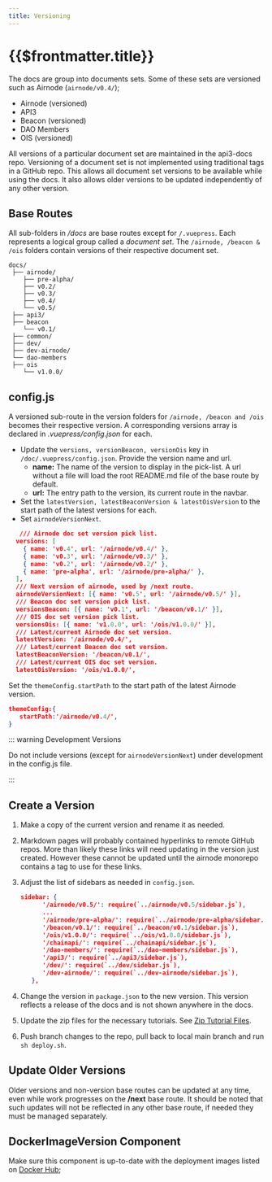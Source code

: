 ```yaml
---
title: Versioning
---
```


# {{$frontmatter.title}}

<TocHeader />
<TOC class="table-of-contents" :include-level="[2,3]" />

The docs are group into documents sets. Some of these sets are versioned such as
Airnode (`airnode/v0.4/`);

- Airnode (versioned)
- API3
- Beacon (versioned)
- DAO Members
- OIS (versioned)

All versions of a particular document set are maintained in the api3-docs repo.
Versioning of a document set is not implemented using traditional tags in a
GitHub repo. This allows all document set versions to be available while using
the docs. It also allows older versions to be updated independently of any other
version.

## Base Routes

All sub-folders in _/docs_ are base routes except for `/.vuepress`. Each
represents a logical group called a _document set_. The
`/airnode, /beacon & /ois` folders contain versions of their respective document
set.

```text
docs/
 ├── airnode/
    ├── pre-alpha/
    ├── v0.2/
    ├── v0.3/
    ├── v0.4/
    └── v0.5/
 ├── api3/
 ├── beacon
    └── v0.1/
 ├── common/
 ├── dev/
 ├── dev-airnode/
 └── dao-members
 ├── ois
    └── v1.0.0/
```

## config.js

A versioned sub-route in the version folders for `/airnode, /beacon and /ois`
becomes their respective version. A corresponding versions array is declared in
_.vuepress/config.json_ for each.

- Update the `versions, versionBeacon, versionOis` key in
  `/doc/.vuepress/config.json`. Provide the version name and url.
  - **name:** The name of the version to display in the pick-list. A url without
    a file will load the root README.md file of the base route by default.
  - **url:** The entry path to the version, its current route in the navbar.
- Set the `latestVersion, latestBeaconVersion & latestOisVersion` to the start
  path of the latest versions for each.
- Set `airnodeVersionNext`.

```json
   /// Airnode doc set version pick list.
  versions: [
    { name: 'v0.4', url: '/airnode/v0.4/' },
    { name: 'v0.3', url: '/airnode/v0.3/' },
    { name: 'v0.2', url: '/airnode/v0.2/' },
    { name: 'pre-alpha', url: '/airnode/pre-alpha/' },
  ],
  /// Next version of airnode, used by /next route.
  airnodeVersionNext: [{ name: 'v0.5', url: '/airnode/v0.5/' }],
  /// Beacon doc set version pick list.
  versionsBeacon: [{ name: 'v0.1', url: '/beacon/v0.1/' }],
  /// OIS doc set version pick list.
  versionsOis: [{ name: 'v1.0.0', url: '/ois/v1.0.0/' }],
  /// Latest/current Airnode doc set version.
  latestVersion: '/airnode/v0.4/',
  /// Latest/current Beacon doc set version.
  latestBeaconVersion: '/beacon/v0.1/',
  /// Latest/current OIS doc set version.
  latestOisVersion: '/ois/v1.0.0/',
```

Set the `themeConfig.startPath` to the start path of the latest Airnode version.

```json
themeConfig:{
   startPath:'/airnode/v0.4/',
}
```

::: warning Development Versions

Do not include versions (except for `airnodeVersionNext`) under development in
the config.js file.

:::

## Create a Version

1. Make a copy of the current version and rename it as needed.

2. Markdown pages will probably contained hyperlinks to remote GitHub repos.
   More than likely these links will need updating in the version just created.
   However these cannot be updated until the airnode monorepo contains a tag to
   use for these links.

3. Adjust the list of sidebars as needed in `config.json`.

   ```json
   sidebar: {
         '/airnode/v0.5/': require(`../airnode/v0.5/sidebar.js`),
         ...
         '/airnode/pre-alpha/': require(`../airnode/pre-alpha/sidebar.js`),
         '/beacon/v0.1/': require(`../beacon/v0.1/sidebar.js`),
         '/ois/v1.0.0/': require(`../ois/v1.0.0/sidebar.js`),
         '/chainapi/': require(`../chainapi/sidebar.js`),
         '/dao-members/': require(`../dao-members/sidebar.js`),
         '/api3/': require(`../api3/sidebar.js`),
         '/dev/': require(`../dev/sidebar.js`),
         '/dev-airnode/': require(`../dev-airnode/sidebar.js`),
      },
   ```

4. Change the version in `package.json` to the new version. This version
   reflects a release of the docs and is not shown anywhere in the docs.

5. Update the zip files for the necessary tutorials. See
   [Zip Tutorial Files](./zip-files.md).

6. Push branch changes to the repo, pull back to local main branch and run
   `sh deploy.sh`.

## Update Older Versions

Older versions and non-version base routes can be updated at any time, even
while work progresses on the **/next** base route. It should be noted that such
updates will not be reflected in any other base route, if needed they must be
managed separately.

## DockerImageVersion Component

Make sure this component is up-to-date with the deployment images listed on
[Docker Hub](https://hub.docker.com/u/api3);
